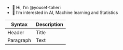 - 👋 Hi, I’m @yousef-taheri
- 👀 I’m interested in AI, Machine learning and Statistics

| Syntax      | Description |
| ----------- | ----------- |
| Header      | Title       |
| Paragraph   | Text        |

<!---
yousef-taheri/yousef-taheri is a ✨ special ✨ repository because its `README.md` (this file) appears on your GitHub profile.
You can click the Preview link to take a look at your changes.
--->
